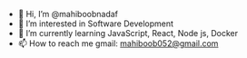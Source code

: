 - 👋 Hi, I’m @mahiboobnadaf
- 👀 I’m interested in Software Development
- 🌱 I’m currently learning JavaScript, React, Node js, Docker
- 📫 How to reach me gmail: mahiboob052@gmail.com

<!---
mahiboobnadaf/mahiboobnadaf is a ✨ special ✨ repository because its `README.md` (this file) appears on your GitHub profile.
You can click the Preview link to take a look at your changes.
--->
